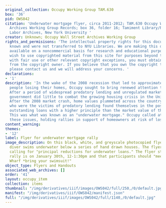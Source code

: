 ```yaml
---
original_collection: Occupy Working Group TAM.630
box: '36'
pid: OWS042
citation: 'Underwater mortgage flyer, circa 2011-2012; TAM.630 Occupy Wall Street
  Archives Working Group Records; box 36, folder 16; Tamiment Library/Robert F. Wagner
  Labor Archives, New York University '
creator: Unknown; Occupy Wall Street Archives Working Group
rights_and_permisisons: 'The intellectual property rights for this document are not
  known and were not transferred to NYU Libraries. We are making this document publicly
  available on a noncommercial basis for research and educational purposes. If you
  wish to use copyrighted material from this site for purposes beyond those in accordance
  with fair use or other relevant copyright exceptions, you must obtain permission
  from the copyright owner. If you believe that you own the copyright to this document,
  please contact us and we will address your concerns. '
declarations:
- '1'
description: 'In the wake of the 2008 recession that led to approximately 10 million
  people losing their homes, Occupy sought to bring renewed attention to housing justice.
  After a period of widespread predatory lending and unregulated markets, the federal
  government did little to combat the growing housing crisis in the United States.
  After the 2008 market crash, home values plummeted across the country, and homeowners
  who were the victims of predatory lending found themselves in the position of having
  outstanding loans with a higher principle than the market value of their house.
  This was what was known as an "underwater mortgage." Occupy called attention to
  these issues, holding rallies in support of homeowners at risk of losing their homes. '
content_warning:
themes:
- '12'
label: Flyer for underwater mortgage rally
image_description: On this black, white, and greyscale photocopied flyer, a scuba
  diver swims underwater below a series of hand drawn houses. The flyer is for a rally
  calling for "principal reductions for underwater loans." The flyer states that the
  rally is on January 30th, 12-1:30pm and that participants should "meet at 50 Rowes
  Wharf *bring your swimsuit!"
object_type: Flyers and Handouts
associated_web_archives: []
order: '41'
layout: occupy_item
collection: items
thumbnail: "/img/derivatives/iiif/images/OWS042/full/250,/0/default.jpg"
manifest: "/img/derivatives/iiif/OWS042/manifest.json"
full: "/img/derivatives/iiif/images/OWS042/full/1140,/0/default.jpg"
---
```

